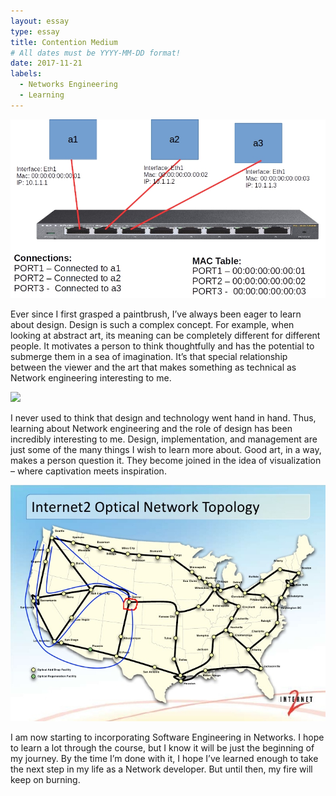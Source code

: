 ```yaml
---
layout: essay
type: essay
title: Contention Medium
# All dates must be YYYY-MM-DD format!
date: 2017-11-21
labels:
  - Networks Engineering
  - Learning
---
```


<img class="ui tiny left circular floated image" src="../images/hw_switch.jpg">

Ever since I first grasped a paintbrush, I’ve always been eager to learn about design. Design is such a complex concept. For example, when looking at abstract art, its meaning can be completely different for different people. It motivates a person to think thoughtfully and has the potential to submerge them in a sea of imagination. It’s that special relationship between the viewer and the art that makes something as technical as Network engineering interesting to me.

<img class="ui tiny left circular floated image" src="../images/internet1.jpg">

I never used to think that design and technology went hand in hand.  Thus, learning about Network engineering and the role of design has been incredibly interesting to me. Design, implementation, and management are just some of the many things I wish to learn more about. Good art, in a way, makes a person question it. They become joined in the idea of visualization – where captivation meets inspiration.

<img class="ui tiny left circular floated image" src="../images/internet3.jpg">

I am now starting to incorporating Software Engineering in Networks. I hope to learn a lot through the course, but I know it will be just the beginning of my journey. By the time I’m done with it, I hope I’ve learned enough to take the next step in my life as a Network developer. But until then, my fire will keep on burning.

